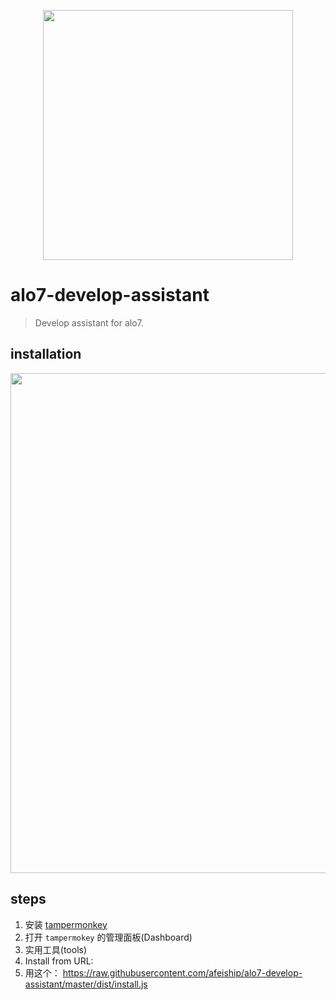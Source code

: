 <p align="center">
  <img src="https://tva1.sinaimg.cn/large/007S8ZIlgy1ggl0vbsvh5j312g0i2wh2.jpg" width="400">
</p>

# alo7-develop-assistant
> Develop assistant for alo7.

## installation
<img width="800" src="https://tva1.sinaimg.cn/large/007S8ZIlgy1ggl0ds8tvej30xp0u0n1d.jpg" />

## steps
1. 安装 [tampermonkey](https://chrome.google.com/webstore/detail/tampermonkey/dhdgffkkebhmkfjojejmpbldmpobfkfo?hl=en-US)
2. 打开 `tampermokey` 的管理面板(Dashboard)
3. 实用工具(tools)
4. Install from URL:
5. 用这个： https://raw.githubusercontent.com/afeiship/alo7-develop-assistant/master/dist/install.js

